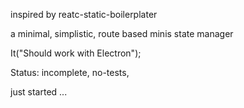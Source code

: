 inspired by reatc-static-boilerplater

a minimal, simplistic, route based minis state manager

It("Should work with Electron");

Status: incomplete, no-tests, 

just started ... 